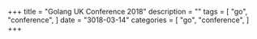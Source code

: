 +++
title = "Golang UK Conference 2018"
description = ""
tags = [
    "go",
    "conference",
]
date = "3018-03-14"
categories = [
    "go",
    "conference",
]
+++
